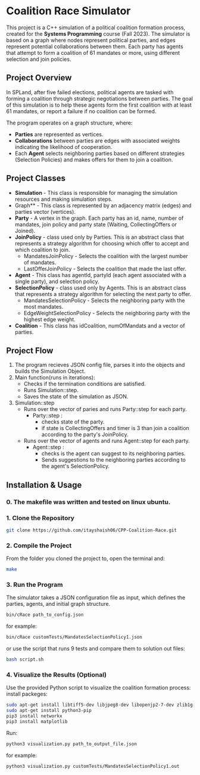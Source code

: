 # Coalition Race Simulator

This project is a C++ simulation of a political coalition formation process, created for the **Systems Programming** course (Fall 2023). The simulator is based on a graph where nodes represent political parties, and edges represent potential collaborations between them. Each party has agents that attempt to form a coalition of 61 mandates or more, using different selection and join policies.

## Project Overview

In SPLand, after five failed elections, political agents are tasked with forming a coalition through strategic negotiations between parties. The goal of this simulation is to help these agents form the first coalition with at least 61 mandates, or report a failure if no coalition can be formed.

The program operates on a graph structure, where:

- **Parties** are represented as vertices.
- **Collaborations** between parties are edges with associated weights indicating the likelihood of cooperation.
- Each **Agent** selects neighboring parties based on different strategies (Selection Policies) and makes offers for them to join a coalition.

## Project Classes
- **Simulation** - This class is responsible for managing the simulation resources and making simulation steps.
- Graph** - This class is represented by an adjacency matrix (edges) and parties vector (vertices).
- **Party** - A vertex in the graph. Each party has an id, name, number of mandates, join policy and party state (Waiting, CollectingOffers or Joined).
- **JoinPolicy** - class used only by Parties. This is an abstract class that represents a strategy algorithm for choosing which offer to accept and which coalition to join.
    - MandatesJoinPolicy - Selects the coalition with the largest number of mandates.
    - LastOfferJoinPolicy - Selects the coalition that made the last offer.
- **Agent** - This class has agentId, partyId (each agent associated with a single party), and selection policy.
- **SelectionPolicy** - class used only by Agents. This is an abstract class that represents a strategy algorithm for selecting the next party to offer.
    - MandatesSelectionPolicy - Selects the neighboring party with the most mandates.
    - EdgeWeightSelectionPolicy - Selects the neighboring party with the highest edge weight.
- **Coalition** - This class has idCoalition, numOfMandats and a vector of parties.

## Project Flow
1. The program recieves JSON config file, parses it into the objects and builds the Simulation Object.
2. Main function(runs in iterations):
    - Checks if the termination conditions are satisfied.
    - Runs Simulation::step.
    - Saves the state of the simulation as JSON.
3. Simulation::step
    - Runs over the vector of paries and runs Party::step for each party.
        -  Party::step :
            -  checks state of the party.
            -  if state is CollectingOffers and timer is 3 than join a coalition according to the party's JoinPolicy.
    - Runs over the vector of agents and runs Agent::step for each party.
        -  Agent::step :
            -  checks is the agent can suggest to its neighboring parties.
            -  Sends suggestions to the neighboring parties according to the agent's SelectionPolicy.

## Installation & Usage

### 0. The makefile was written and tested on linux ubuntu.

### 1. Clone the Repository
   ```bash
   git clone https://github.com/itayshaish06/CPP-Coalition-Race.git
   ```

### 2. Compile the Project
From the folder you cloned the project to, open the terminal and:
   ```bash
   make
   ```

### 3. Run the Program
The simulator takes a JSON configuration file as input, which defines the parties, agents, and initial graph structure.
   ```bash
   bin/cRace path_to_config.json
   ```
for example:
   ```bash
   bin/cRace customTests/MandatesSelectionPolicy1.json
   ```
or use the script that runs 9 tests and compare them to solution out files:
   ```bash
   bash script.sh
   ```
### 4. Visualize the Results (Optional)
Use the provided Python script to visualize the coalition formation process:
install packeges:
   ```bash
   sudo apt-get install libtiff5-dev libjpeg8-dev libopenjp2-7-dev zlib1g-dev \libfreetype6-dev liblcms2-dev libwebp-dev tcl8.6-dev tk8.6-dev python3-tk \libharfbuzz-dev libfribidi-dev libxcb1-dev
   sudo apt-get install python3-pip
   pip3 install networkx
   pip3 install matplotlib
   ```
Run:
   ```bash
   python3 visualization.py path_to_output_file.json
   ```
for example:
   ```bash
   python3 visualization.py customTests/MandatesSelectionPolicy1.out
   ```

